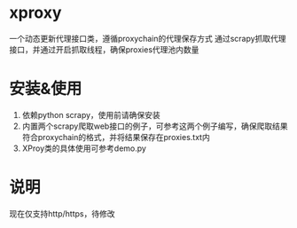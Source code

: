 # xproxy
一个动态更新代理接口类，遵循proxychain的代理保存方式
通过scrapy抓取代理接口，并通过开启抓取线程，确保proxies代理池内数量

安装&使用
=================================== 
1. 依赖python scrapy，使用前请确保安装
2. 内置两个scrapy爬取web接口的例子，可参考这两个例子编写，确保爬取结果符合proxychain的格式，并将结果保存在proxies.txt内
3. XProy类的具体使用可参考demo.py

说明
=================================== 
现在仅支持http/https，待修改
